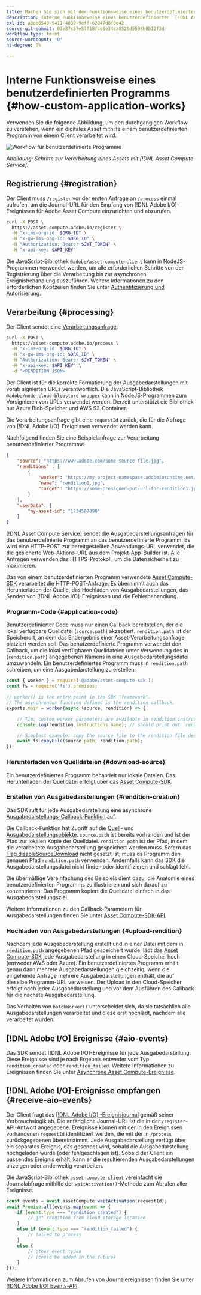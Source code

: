 ```yaml
---
title: Machen Sie sich mit der Funktionsweise eines benutzerdefinierten Programms vertraut
description: Interne Funktionsweise eines benutzerdefinierten  [!DNL Asset Compute Service] -Programms, um dessen Funktionsweise besser zu verstehen.
exl-id: a3ee6549-9411-4839-9eff-62947d8f0e42
source-git-commit: 07e87c57e57f18f4d6e34ca8529d5598b0b12f3d
workflow-type: tm+mt
source-wordcount: '0'
ht-degree: 0%

---
```


# Interne Funktionsweise eines benutzerdefinierten Programms {#how-custom-application-works}

Verwenden Sie die folgende Abbildung, um den durchgängigen Workflow zu verstehen, wenn ein digitales Asset mithilfe einem benutzerdefinierten Programm von einem Client verarbeitet wird.

![Workflow für benutzerdefinierte Programme](assets/customworker.png)

*Abbildung: Schritte zur Verarbeitung eines Assets mit [!DNL Asset Compute Service].*

## Registrierung {#registration}

Der Client muss [`/register`](api.md#register) vor der ersten Anfrage an [`/process`](api.md#process-request) einmal aufrufen, um die Journal-URL für den Empfang von [!DNL Adobe I/O]-Ereignissen für Adobe Asset Compute einzurichten und abzurufen.

```sh
curl -X POST \
  https://asset-compute.adobe.io/register \
  -H "x-ims-org-id: $ORG_ID" \
  -H "x-gw-ims-org-id: $ORG_ID" \
  -H "Authorization: Bearer $JWT_TOKEN" \
  -H "x-api-key: $API_KEY"
```

Die JavaScript-Bibliothek [`@adobe/asset-compute-client`](https://github.com/adobe/asset-compute-client#usage) kann in NodeJS-Programmen verwendet werden, um alle erforderlichen Schritte von der Registrierung über die Verarbeitung bis zur asynchronen Ereignisbehandlung auszuführen. Weitere Informationen zu den erforderlichen Kopfzeilen finden Sie unter [Authentifizierung und Autorisierung](api.md).

## Verarbeitung {#processing}

Der Client sendet eine [Verarbeitungsanfrage](api.md#process-request).

```sh
curl -X POST \
  https://asset-compute.adobe.io/process \
  -H "x-ims-org-id: $ORG_ID" \
  -H "x-gw-ims-org-id: $ORG_ID" \
  -H "Authorization: Bearer $JWT_TOKEN" \
  -H "x-api-key: $API_KEY" \
  -d "<RENDITION_JSON>
```

Der Client ist für die korrekte Formatierung der Ausgabedarstellungen mit vorab signierten URLs verantwortlich. Die JavaScript-Bibliothek [`@adobe/node-cloud-blobstore-wrapper`](https://github.com/adobe/node-cloud-blobstore-wrapper#presigned-urls) kann in NodeJS-Programmen zum Vorsignieren von URLs verwendet werden. Derzeit unterstützt die Bibliothek nur Azure Blob-Speicher und AWS S3-Container.

Die Verarbeitungsanfrage gibt eine `requestId` zurück, die für die Abfrage von [!DNL Adobe I/O]-Ereignissen verwendet werden kann.

Nachfolgend finden Sie eine Beispielanfrage zur Verarbeitung benutzerdefinierter Programme.

```json
{
    "source": "https://www.adobe.com/some-source-file.jpg",
    "renditions" : [
        {
            "worker": "https://my-project-namespace.adobeioruntime.net/api/v1/web/my-namespace-version/my-worker",
            "name": "rendition1.jpg",
            "target": "https://some-presigned-put-url-for-rendition1.jpg",
        }
    ],
    "userData": {
        "my-asset-id": "1234567890"
    }
}
```

[!DNL Asset Compute Service] sendet die Ausgabedarstellungsanfragen für das benutzerdefinierte Programm an das benutzerdefinierte Programm. Es wird eine HTTP-POST zur bereitgestellten Anwendungs-URL verwendet, die die gesicherte Web-Aktions-URL aus dem Projekt-App-Builder ist. Alle Anfragen verwenden das HTTPS-Protokoll, um die Datensicherheit zu maximieren.

Das von einem benutzerdefinierten Programm verwendete [Asset Compute-SDK](https://github.com/adobe/asset-compute-sdk#adobe-asset-compute-worker-sdk) verarbeitet die HTTP-POST-Anfrage. Es übernimmt auch das Herunterladen der Quelle, das Hochladen von Ausgabedarstellungen, das Senden von [!DNL Adobe I/O]-Ereignissen und die Fehlerbehandlung.

<!-- TBD: Add the application diagram. -->

### Programm-Code {#application-code}

Benutzerdefinierter Code muss nur einen Callback bereitstellen, der die lokal verfügbare Quelldatei (`source.path`) akzeptiert. `rendition.path` ist der Speicherort, an dem das Endergebnis einer Asset-Verarbeitungsanfrage platziert werden soll. Das benutzerdefinierte Programm verwendet den Callback, um die lokal verfügbaren Quelldateien unter Verwendung des in (`rendition.path`) angegebenen Namens in eine Ausgabedarstellungsdatei umzuwandeln. Ein benutzerdefiniertes Programm muss in `rendition.path` schreiben, um eine Ausgabedarstellung zu erstellen:

```javascript
const { worker } = require('@adobe/asset-compute-sdk');
const fs = require('fs').promises;

// worker() is the entry point in the SDK "framework".
// The asynchronous function defined is the rendition callback.
exports.main = worker(async (source, rendition) => {

    // Tip: custom worker parameters are available in rendition.instructions.
    console.log(rendition.instructions.name); // should print out `rendition.jpg`.

    // Simplest example: copy the source file to the rendition file destination so as to transfer the asset as is without processing.
    await fs.copyFile(source.path, rendition.path);
});
```

### Herunterladen von Quelldateien {#download-source}

Ein benutzerdefiniertes Programm behandelt nur lokale Dateien. Das Herunterladen der Quelldatei erfolgt über das [Asset Compute-SDK](https://github.com/adobe/asset-compute-sdk#adobe-asset-compute-worker-sdk).

### Erstellen von Ausgabedarstellungen {#rendition-creation}

Das SDK ruft für jede Ausgabedarstellung eine asynchrone [Ausgabedarstellungs-Callback-Funktion](https://github.com/adobe/asset-compute-sdk#rendition-callback-for-worker-required) auf.

Die Callback-Funktion hat Zugriff auf die [Quell](https://github.com/adobe/asset-compute-sdk#source)- und [Ausgabedarstellungsobjekte](https://github.com/adobe/asset-compute-sdk#rendition). `source.path` ist bereits vorhanden und ist der Pfad zur lokalen Kopie der Quelldatei. `rendition.path` ist der Pfad, in dem die verarbeitete Ausgabedarstellung gespeichert werden muss. Sofern das [Flag disableSourceDownload](https://github.com/adobe/asset-compute-sdk#worker-options-optional) nicht gesetzt ist, muss ds Programm den genauen Pfad `rendition.path` verwenden. Andernfalls kann das SDK die Ausgabedarstellungsdatei nicht finden oder identifizieren und schlägt fehl.

Die übermäßige Vereinfachung des Beispiels dient dazu, die Anatomie eines benutzerdefinierten Programms zu illustrieren und sich darauf zu konzentrieren. Das Programm kopiert die Quelldatei einfach in das Ausgabedarstellungsziel.

Weitere Informationen zu den Callback-Parametern für Ausgabedarstellungen finden Sie unter [Asset Compute-SDK-API](https://github.com/adobe/asset-compute-sdk#api-details).

### Hochladen von Ausgabedarstellungen {#upload-rendition}

Nachdem jede Ausgabedarstellung erstellt und in einer Datei mit dem in `rendition.path` angegebenen Pfad gespeichert wurde, lädt das [Asset Compute-SDK](https://github.com/adobe/asset-compute-sdk#adobe-asset-compute-worker-sdk) jede Ausgabedarstellung in einen Cloud-Speicher hoch (entweder AWS oder Azure). Ein benutzerdefiniertes Programm erhält genau dann mehrere Ausgabedarstellungen gleichzeitig, wenn die eingehende Anfrage mehrere Ausgabedarstellungen enthält, die auf dieselbe Programm-URL verweisen. Der Upload in den Cloud-Speicher erfolgt nach jeder Ausgabedarstellung und vor dem Ausführen des Callback für die nächste Ausgabedarstellung.

Das Verhalten von `batchWorker()` unterscheidet sich, da sie tatsächlich alle Ausgabedarstellungen verarbeitet und diese erst hochlädt, nachdem alle verarbeitet wurden.

## [!DNL Adobe I/O] Ereignisse {#aio-events}

Das SDK sendet [!DNL Adobe I/O]-Ereignisse für jede Ausgabedarstellung. Diese Ereignisse sind je nach Ergebnis entweder vom Typ `rendition_created` oder `rendition_failed`. Weitere Informationen zu Ereignissen finden Sie unter [Asynchrone Asset Compute-Ereignisse](api.md#asynchronous-events).

## [!DNL Adobe I/O]-Ereignisse empfangen  {#receive-aio-events}

Der Client fragt das [[!DNL Adobe I/O] -Ereignisjournal](https://www.adobe.io/apis/experienceplatform/events/ioeventsapi.html#/Journaling) gemäß seiner Verbrauchslogik ab. Die anfängliche Journal-URL ist die in der `/register`-API-Antwort angegebene. Ereignisse können mit der in den Ereignissen vorhandenen `requestId` identifiziert werden, die mit der in `/process` zurückgegebenen übereinstimmt. Jede Ausgabedarstellung verfügt über ein separates Ereignis, das gesendet wird, sobald die Ausgabedarstellung hochgeladen wurde (oder fehlgeschlagen ist). Sobald der Client ein passendes Ereignis erhält, kann er die resultierenden Ausgabedarstellungen anzeigen oder anderweitig verarbeiten.

Die JavaScript-Bibliothek [`asset-compute-client`](https://github.com/adobe/asset-compute-client#usage) vereinfacht die Journalabfrage mithilfe der `waitActivation()`-Methode zum Abrufen aller Ereignisse.

```javascript
const events = await assetCompute.waitActivation(requestId);
await Promise.all(events.map(event => {
    if (event.type === "rendition_created") {
        // get rendition from cloud storage location
    }
    else if (event.type === "rendition_failed") {
        // failed to process
    }
    else {
        // other event types
        // (could be added in the future)
    }
}));
```

Weitere Informationen zum Abrufen von Journalereignissen finden Sie unter [[!DNL Adobe I/O]  Events-API](https://www.adobe.io/apis/experienceplatform/events/ioeventsapi.html#!adobedocs/adobeio-events/master/events-api-reference.yaml).

<!-- TBD:
* Illustration of the controls/data flow.
* Basic overview, in text and not code, of how an application works.
-->
